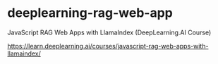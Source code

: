 # deeplearning-rag-web-app
JavaScript RAG Web Apps with LlamaIndex (DeepLearning.AI Course)

https://learn.deeplearning.ai/courses/javascript-rag-web-apps-with-llamaindex/
